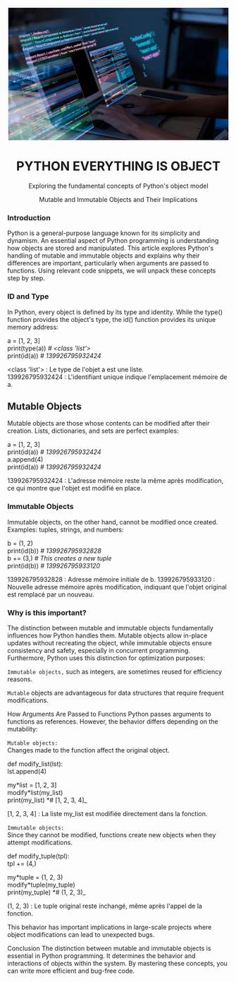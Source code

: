 <p align="center">
  <img src="definition-outil-de-developpement-web.webp" alt="image de code sur pc" width="500" height="300"/>
</p>

<div align="center"> <h1>PYTHON EVERYTHING IS OBJECT</h1> </div>

<div align="center"> <h>Exploring the fundamental concepts of Python's object model

Mutable and Immutable Objects and Their Implications</h1> </div>

### Introduction

Python is a general-purpose language known for its simplicity and dynamism. An essential aspect of Python programming is understanding how objects are stored and manipulated. This article explores Python's handling of mutable and immutable objects and explains why their differences are important, particularly when arguments are passed to functions. Using relevant code snippets, we will unpack these concepts step by step.

### ID and Type

In Python, every object is defined by its type and identity. While the type() function provides the object's type, the id() function provides its unique memory address:

a = [1, 2, 3]  
print(type(a)) _# <class 'list'>_  
print(id(a)) _# 139926795932424_

<class 'list'> : Le type de l'objet a est une liste.  
139926795932424 : L'identifiant unique indique l'emplacement mémoire de a.

## Mutable Objects

Mutable objects are those whose contents can be modified after their creation. Lists, dictionaries, and sets are perfect examples:

a = [1, 2, 3]  
print(id(a)) _# 139926795932424_  
a.append(4)  
print(id(a)) _# 139926795932424_

139926795932424 : L'adresse mémoire reste la même après modification, ce qui montre que l'objet est modifié en place.

### Immutable Objects

Immutable objects, on the other hand, cannot be modified once created. Examples: tuples, strings, and numbers:

b = (1, 2)  
print(id(b)) _# 139926795932828_  
b += (3,) _# This creates a new tuple_  
print(id(b)) _# 139926795933120_

139926795932828 : Adresse mémoire initiale de b.
139926795933120 : Nouvelle adresse mémoire après modification, indiquant que l'objet original est remplacé par un nouveau.

### Why is this important?

The distinction between mutable and immutable objects fundamentally influences how Python handles them. Mutable objects allow in-place updates without recreating the object, while immutable objects ensure consistency and safety, especially in concurrent programming. Furthermore, Python uses this distinction for optimization purposes:

`Immutable objects,` such as integers, are sometimes reused for efficiency reasons.

`Mutable` objects are advantageous for data structures that require frequent modifications.

How Arguments Are Passed to Functions
Python passes arguments to functions as references. However, the behavior differs depending on the mutability:

`Mutable objects:`  
Changes made to the function affect the original object.

def modify_list(lst):  
 lst.append(4)

my\*list = [1, 2, 3]  
modify*list(my_list)  
print(my_list) *# [1, 2, 3, 4]\_

[1, 2, 3, 4] : La liste my_list est modifiée directement dans la fonction.

`Immutable objects:`  
Since they cannot be modified, functions create new objects when they attempt modifications.

def modify_tuple(tpl):  
 tpl += (4,)

my\*tuple = (1, 2, 3)  
modify*tuple(my_tuple)  
print(my_tuple) *# (1, 2, 3)\_

(1, 2, 3) : Le tuple original reste inchangé, même après l'appel de la fonction.

This behavior has important implications in large-scale projects where object modifications can lead to unexpected bugs.

Conclusion
The distinction between mutable and immutable objects is essential in Python programming. It determines the behavior and interactions of objects within the system. By mastering these concepts, you can write more efficient and bug-free code.
